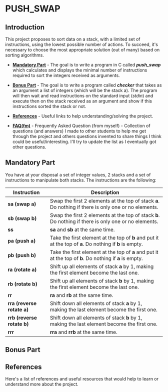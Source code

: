 # PUSH_SWAP

## Introduction
This project proposes to sort data on a stack, with a limited set of instructions, using the lowest possible number of actions. To succeed, it's necessary to choose the most appropriate solution (out of many) based on sorting algorithms.

* [**Mandatory Part**](#mandatory-part) - The goal is to write a program in C called ***push_swap*** which calculates and displays the minimal number of instructions required to sort the integers received as arguments.

* [**Bonus Part**](#bonus-part) - The goal is to write a program called ***checker*** that takes as an argument a list of integers (which will be the stack a). The program will then wait and read instructions on the standard input (*stdin*) and execute then on the stack received as an argument and show if this instructions sorted the stack or not. 

* [**References**](#References) - Useful links to help understanding/solving the project.

* [**FAQ(fm)**](#) - Frequently Asked Question (from myself) - Collection of questions (and answers) I made to other students to help me get through the project and others questions invented to share things I think could be useful/interesting. I'll try to update the list as I eventually got other questions.

## Mandatory Part
You have at your disposal a set of integer values, 2 stacks and a set of instructions to manipulate both stacks. The instructions are the following:

| Instruction | Description |
| --- | --- |
| **sa (swap a)** | Swap the first 2 elements at the top of stack **a**. Do nothing if there is only one or no elements. |
| **sb (swap b)** | Swap the first 2 elements at the top of stack **b**. Do nothing if there is only one or no elements. |
| **ss** | **sa** and **sb** at the same time.|
| **pa (push a)** | Take the first element at the top of **b** and put it at the top of **a**. Do nothing if **b** is empty.|
| **pb (push b)** | Take the first element at the top of **a** and put it at the top of **b**. Do nothing if **a** is empty.|
| **ra (rotate a)** | Shift up all elements of stack **a** by 1, making the first element become the last one. |
| **rb (rotate b)** | Shift up all elements of stack **b** by 1, making the first element become the last one.|
| **rr** | **ra** and **rb** at the same time.|
| **rra (reverse rotate a)**| Shift down all elements of stack **a** by 1, making the last element become the first one.|
| **rrb (reverse rotate b)**| Shift down all elements of stack **b** by 1, making the last element become the first one.|
| **rrr** | **rra** and **rrb** at the same time.|

## Bonus Part

## References
Here's a list of references and useful resources that would help to learn or understand more about the project.



